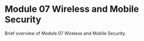 # Module 07 Wireless and Mobile Security

Brief overview of Module 07 Wireless and Mobile Security.
